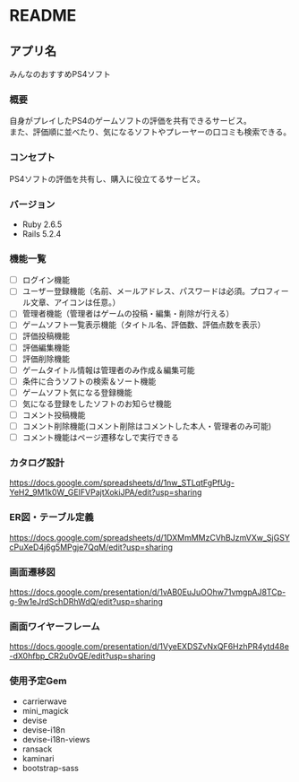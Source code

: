 # README

## アプリ名
みんなのおすすめPS4ソフト

### 概要
自身がプレイしたPS4のゲームソフトの評価を共有できるサービス。  
また、評価順に並べたり、気になるソフトやプレーヤーの口コミも検索できる。

### コンセプト
PS4ソフトの評価を共有し、購入に役立てるサービス。

### バージョン
* Ruby 2.6.5
* Rails 5.2.4

### 機能一覧
  - [ ] ログイン機能
  - [ ] ユーザー登録機能（名前、メールアドレス、パスワードは必須。プロフィール文章、アイコンは任意。）
  - [ ] 管理者機能（管理者はゲームの投稿・編集・削除が行える）
  - [ ] ゲームソフト一覧表示機能（タイトル名、評価数、評価点数を表示）
  - [ ] 評価投稿機能
  - [ ] 評価編集機能
  - [ ] 評価削除機能
  - [ ] ゲームタイトル情報は管理者のみ作成＆編集可能
  - [ ] 条件に合うソフトの検索＆ソート機能
  - [ ] ゲームソフト気になる登録機能
  - [ ] 気になる登録をしたソフトのお知らせ機能
  - [ ] コメント投稿機能
  - [ ] コメント削除機能(コメント削除はコメントした本人・管理者のみ可能)
  - [ ] コメント機能はページ遷移なしで実行できる

### カタログ設計
https://docs.google.com/spreadsheets/d/1nw_STLqtFgPfUg-YeH2_9M1k0W_GEIFVPajtXokiJPA/edit?usp=sharing

### ER図・テーブル定義
https://docs.google.com/spreadsheets/d/1DXMmMMzCVhBJzmVXw_SjGSYcPuXeD4j6g5MPgje7QqM/edit?usp=sharing

### 画面遷移図
https://docs.google.com/presentation/d/1vAB0EuJuOOhw71vmgpAJ8TCp-g-9w1eJrdSchDRhWdQ/edit?usp=sharing

### 画面ワイヤーフレーム
https://docs.google.com/presentation/d/1VyeEXDSZvNxQF6HzhPR4ytd48e-dX0hfbp_CR2u0vQE/edit?usp=sharing

### 使用予定Gem
  * carrierwave
  * mini_magick
  * devise
  * devise-i18n
  * devise-i18n-views
  * ransack
  * kaminari
  * bootstrap-sass
